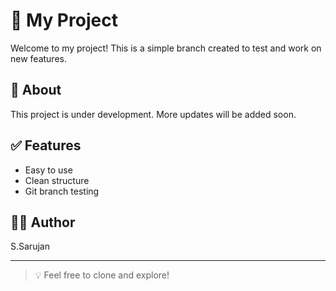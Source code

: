 # 🚀 My Project

Welcome to my project! This is a simple branch created to test and work on new features.

## 📂 About

This project is under development. More updates will be added soon.

## ✅ Features

- Easy to use
- Clean structure
- Git branch testing

## 👨‍💻 Author

S.Sarujan

---

> 💡 Feel free to clone and explore!
